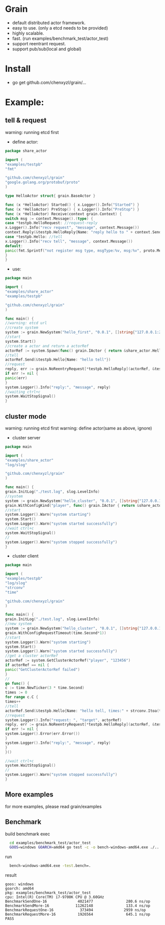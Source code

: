 # Grain
- default distributed actor framework.
- easy to use. (only a etcd needs to be provided)
- highly scalable.
- fast. (run examples/benchmark_test/actor_test)
- support reentrant request.
- support pub/sub(local and global)

# Install
- go get github.com/chenxyzl/grain/...

# Example:

## tell & request
warning: running etcd first
- define actor:
``` go file:hello_actor.go
package share_actor

import (
"examples/testpb"
"fmt"

"github.com/chenxyzl/grain"
"google.golang.org/protobuf/proto"
)

type HelloActor struct{ grain.BaseActor }

func (x *HelloActor) Started() { x.Logger().Info("Started") }
func (x *HelloActor) PreStop() { x.Logger().Info("PreStop") }
func (x *HelloActor) Receive(context grain.Context) {
switch msg := context.Message().(type) {
case *testpb.HelloRequest: //request-reply
x.Logger().Info("recv request", "message", context.Message())
context.Reply(&testpb.HelloReply{Name: "reply hello to " + context.Sender().GetName()})
case *testpb.Hello: //tell
x.Logger().Info("recv tell", "message", context.Message())
default:
panic(fmt.Sprintf("not register msg type, msgType:%v, msg:%v", proto.MessageName(msg), msg))
}
}
```

- use:
``` go
package main

import (
"examples/share_actor"
"examples/testpb"

"github.com/chenxyzl/grain"
)

func main() {
//warning: etcd url
//create system
system := grain.NewSystem("hello_first", "0.0.1", []string{"127.0.0.1:2379"})
//start
system.Start()
//create a actor and return a actorRef
actorRef := system.Spawn(func() grain.IActor { return &share_actor.HelloActor{} })
//tell
actorRef.Send(&testpb.Hello{Name: "hello tell"})
//request
reply, err := grain.NoReentryRequest[*testpb.HelloReply](actorRef, &testpb.HelloRequest{Name: "hello request"})
if err != nil {
panic(err)
}
system.Logger().Info("reply:", "message", reply)
//waiting ctrl+c
system.WaitStopSignal()
}
```
## cluster mode
warning: running etcd first
warning: define actor(same as above, ignore)

- cluster server
``` go
package main

import (
"examples/share_actor"
"log/slog"

"github.com/chenxyzl/grain"
)

func main() {
grain.InitLog("./test.log", slog.LevelInfo)
//system
system := grain.NewSystem("hello_cluster", "0.0.1", []string{"127.0.0.1:2379"},
grain.WithConfigKind("player", func() grain.IActor { return &share_actor.HelloActor{} }))
//start
system.Logger().Warn("system starting")
system.Start()
system.Logger().Warn("system started successfully")
//wait ctrl+c
system.WaitStopSignal()
//
system.Logger().Warn("system stopped successfully")
}

```
- cluster client
``` go
package main

import (
"examples/testpb"
"log/slog"
"strconv"
"time"

"github.com/chenxyzl/grain"
)

func main() {
grain.InitLog("./test.log", slog.LevelInfo)
//new system
system := grain.NewSystem("hello_cluster", "0.0.1", []string{"127.0.0.1:2379"},
grain.WithConfigRequestTimeout(time.Second*1))
//start
system.Logger().Warn("system starting")
system.Start()
system.Logger().Warn("system started successfully")
//get a cluster actorRef
actorRef := system.GetClusterActorRef("player", "123456")
if actorRef == nil {
panic("GetClusterActorRef failed")
}
//
go func() {
c := time.NewTicker(3 * time.Second)
times := 0
for range c.C {
times++
//tell
actorRef.Send(&testpb.Hello{Name: "hello tell, times:" + strconv.Itoa(times)})
//request
system.Logger().Info("request: ", "target", actorRef)
reply, err := grain.NoReentryRequest[*testpb.HelloReply](actorRef, &testpb.HelloRequest{Name: "xxx, times:" + strconv.Itoa(times)})
if err != nil {
system.Logger().Error(err.Error())
}
system.Logger().Info("reply:", "message", reply)
}
}()

//wait ctrl+c
system.WaitStopSignal()
//
system.Logger().Warn("system stopped successfully")
}

```

## More examples
for more examples, please read grain/examples

## Benchmark
build benchmark exec
``` bash
  cd examples/benchmark_test/actor_test
  GOOS=windows GOARCH=amd64 go test -c -o bench-windows-amd64.exe ./...
```
run
``` cmd
  bench-windows-amd64.exe -test.bench=.
```
result
``` benchmark result
goos: windows
goarch: amd64
pkg: examples/benchmark_test/actor_test
cpu: Intel(R) Core(TM) i7-9700K CPU @ 3.60GHz
BenchmarkSendOne-16              4021477               280.6 ns/op
BenchmarkSendMore-16            11262148               133.4 ns/op
BenchmarkRequestOne-16            373494              2959 ns/op
BenchmarkRequestMore-16          1926564               645.1 ns/op
PASS
```